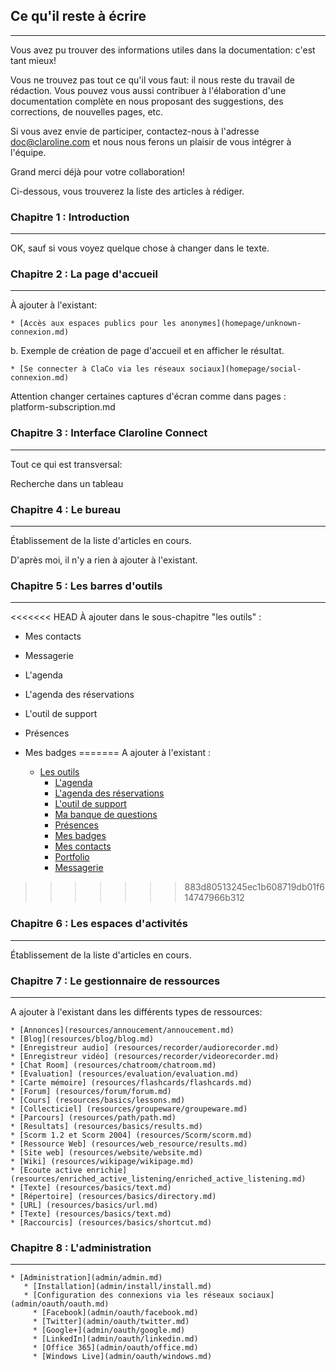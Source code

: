 ## Ce qu'il reste à écrire

---

Vous avez pu trouver des informations utiles dans la documentation: c'est tant mieux!

Vous ne trouvez pas tout ce qu'il vous faut: il nous reste du travail de rédaction. Vous pouvez vous aussi contribuer à l'élaboration d'une documentation complète en nous proposant des suggestions, des corrections, de nouvelles pages, etc.

Si vous avez envie de participer, contactez-nous à l'adresse  <doc@claroline.com> et nous nous ferons un plaisir de vous intégrer à l'équipe.

Grand merci déjà pour votre collaboration!

Ci-dessous, vous trouverez la liste des articles à rédiger.


### Chapitre 1 : Introduction

---

OK, sauf si vous voyez quelque chose à changer dans le texte.

### Chapitre 2 : La page d'accueil

---
À ajouter à l'existant:

    * [Accès aux espaces publics pour les anonymes](homepage/unknown-connexion.md)

b. Exemple de création de page d'accueil et en afficher le résultat.

    * [Se connecter à ClaCo via les réseaux sociaux](homepage/social-connexion.md)

Attention changer certaines captures d'écran comme dans pages : platform-subscription.md

### Chapitre 3 : Interface Claroline Connect

---
Tout ce qui est transversal:

Recherche dans un tableau

### Chapitre 4 : Le bureau

---
Établissement de la liste d'articles en cours.

D'après moi, il n'y a rien à ajouter à l'existant.

### Chapitre 5 : Les barres d'outils

---

<<<<<<< HEAD
À ajouter dans le sous-chapitre "les outils"  :

- Mes contacts
- Messagerie
- L'agenda
- L'agenda des réservations
- L'outil de support
- Présences
- Mes badges
=======
A ajouter à l'existant :

    * [Les outils](tools/tools.md)
      * [L'agenda](tools/agenda.md)
      * [L'agenda des réservations](tools/agenda_reservation.md)
      * [L'outil de support](tools/support_tool.md)
      * [Ma banque de questions](tools/bank_questions.md)
      * [Présences](tools/attendance.md)
      * [Mes badges](tools/my_badges.md)
      * [Mes contacts](tools/mycontacts.md)
      * [Portfolio](tools/portfolio.md)
      * [Messagerie](tools/mailbox.md)
>>>>>>> 883d80513245ec1b608719db01f614747966b312

### Chapitre 6 : Les espaces d'activités

---
Établissement de la liste d'articles en cours. 

### Chapitre 7 : Le gestionnaire de ressources

---

A ajouter à l'existant dans les différents types de ressources:

    * [Annonces](resources/annoucement/annoucement.md)
    * [Blog](resources/blog/blog.md)
    * [Enregistreur audio] (resources/recorder/audiorecorder.md)
    * [Enregistreur vidéo] (resources/recorder/videorecorder.md)
    * [Chat Room] (resources/chatroom/chatroom.md)
    * [Evaluation] (resources/evaluation/evaluation.md)
    * [Carte mémoire] (resources/flashcards/flashcards.md)
    * [Forum] (resources/forum/forum.md)
    * [Cours] (resources/basics/lessons.md)
    * [Collecticiel] (resources/groupeware/groupeware.md)
    * [Parcours] (resources/path/path.md)
    * [Resultats] (resources/basics/results.md)
    * [Scorm 1.2 et Scorm 2004] (resources/Scorm/scorm.md)
    * [Ressource Web] (resources/web_resource/results.md)
    * [Site web] (resources/website/website.md)
    * [Wiki] (resources/wikipage/wikipage.md)
    * [Ecoute active enrichie] (resources/enriched_active_listening/enriched_active_listening.md)
    * [Texte] (resources/basics/text.md)
    * [Répertoire] (resources/basics/directory.md)
    * [URL] (resources/basics/url.md)
    * [Texte] (resources/basics/text.md)
    * [Raccourcis] (resources/basics/shortcut.md)
    
    
### Chapitre 8 : L'administration

---

    * [Administration](admin/admin.md)
       * [Installation](admin/install/install.md)
       * [Configuration des connexions via les réseaux sociaux](admin/oauth/oauth.md)
         * [Facebook](admin/oauth/facebook.md)
         * [Twitter](admin/oauth/twitter.md)
         * [Google+](admin/oauth/google.md)
         * [LinkedIn](admin/oauth/linkedin.md)
         * [Office 365](admin/oauth/office.md)
         * [Windows Live](admin/oauth/windows.md)

         


